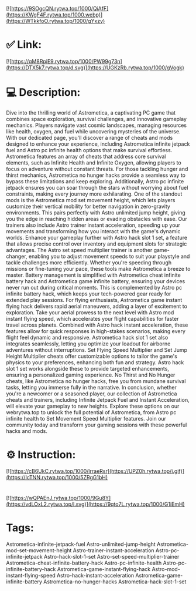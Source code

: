 [![https://9SOgcQN.rytwa.top/1000/QiAfF](https://KWgF4F.rytwa.top/1000.webp)](https://WTkkfoO.rytwa.top/1000/gYxzv)
# ✅ Link:
[![https://qM8RpiE9.rytwa.top/1000/PW99g73n](https://DTX5k7.rytwa.top/d.svg)](https://UGKzRb.rytwa.top/1000/gVogk)
# 💻 Description:
Dive into the thrilling world of Astrometica, a captivating PC game that combines space exploration, survival challenges, and innovative gameplay mechanics. Players navigate vast cosmic landscapes, managing resources like health, oxygen, and fuel while uncovering mysteries of the universe. With our dedicated page, you'll discover a range of cheats and mods designed to enhance your experience, including Astrometica infinite jetpack fuel and Astro pc infinite health options that make survival effortless.
Astrometica features an array of cheats that address core survival elements, such as Infinite Health and Infinite Oxygen, allowing players to focus on adventure without constant threats. For those tackling hunger and thirst mechanics, Astrometica no hunger hacks provide a seamless way to bypass these limitations and keep exploring. Additionally, Astro pc infinite jetpack ensures you can soar through the stars without worrying about fuel constraints, making every journey more exhilarating.
One of the standout mods is the Astrometica mod set movement height, which lets players customize their vertical mobility for better navigation in zero-gravity environments. This pairs perfectly with Astro unlimited jump height, giving you the edge in reaching hidden areas or evading obstacles with ease. Our trainers also include Astro trainer instant acceleration, speeding up your movements and transforming how you interact with the game's dynamic worlds.
Enhance your gameplay further with Astro hack slot 1 set, a feature that allows precise control over inventory and equipment slots for strategic advantages. The Astro set speed multiplier trainer is another game-changer, enabling you to adjust movement speeds to suit your playstyle and tackle challenges more efficiently. Whether you're speeding through missions or fine-tuning your pace, these tools make Astrometica a breeze to master.
Battery management is simplified with Astrometica cheat infinite battery hack and Astrometica game infinite battery, ensuring your devices never run out during critical moments. This is complemented by Astro pc infinite battery hack, which keeps your tech-powered gear ready for extended play sessions. For flying enthusiasts, Astrometica game instant flying hack delivers rapid aerial maneuvers, adding a layer of excitement to exploration.
Take your aerial prowess to the next level with Astro mod instant flying speed, which accelerates your flight capabilities for faster travel across planets. Combined with Astro hack instant acceleration, these features allow for quick responses in high-stakes scenarios, making every flight feel dynamic and responsive. Astrometica hack slot 1 set also integrates seamlessly, letting you optimize your loadout for airborne adventures without interruptions.
Set Flying Speed Multiplier and Set Jump Height Multiplier cheats offer customizable options to tailor the game's physics to your preferences, enhancing both fun and strategy. Astro hack slot 1 set works alongside these to provide targeted enhancements, ensuring a personalized gaming experience. No Thirst and No Hunger cheats, like Astrometica no hunger hacks, free you from mundane survival tasks, letting you immerse fully in the narrative.
In conclusion, whether you're a newcomer or a seasoned player, our collection of Astrometica cheats and trainers, including Infinite Jetpack Fuel and Instant Acceleration, will elevate your gameplay to new heights. Explore these options on our webrytwa.top to unlock the full potential of Astrometica, from Astro pc infinite health to Set Movement Speed Multiplier features. Join our community today and transform your gaming sessions with these powerful hacks and mods.

# ⚙️ Instruction:
[![https://cB6UkC.rytwa.top/1000/lrraeRsr](https://UPZ0h.rytwa.top/i.gif)](https://IcTNN.rytwa.top/1000/5ZRgG1bH)
#
[![https://wQPAEnJ.rytwa.top/1000/9Gu8Y](https://vdLOxL2.rytwa.top/l.svg)](https://9qto7L.rytwa.top/1000/G1iEmH)
# Tags:
Astrometica-infinite-jetpack-fuel Astro-unlimited-jump-height Astrometica-mod-set-movement-height Astro-trainer-instant-acceleration Astro-pc-infinite-jetpack Astro-hack-slot-1-set Astro-set-speed-multiplier-trainer Astrometica-cheat-infinite-battery-hack Astro-pc-infinite-health Astro-pc-infinite-battery-hack Astrometica-game-instant-flying-hack Astro-mod-instant-flying-speed Astro-hack-instant-acceleration Astrometica-game-infinite-battery Astrometica-no-hunger-hacks Astrometica-hack-slot-1-set





